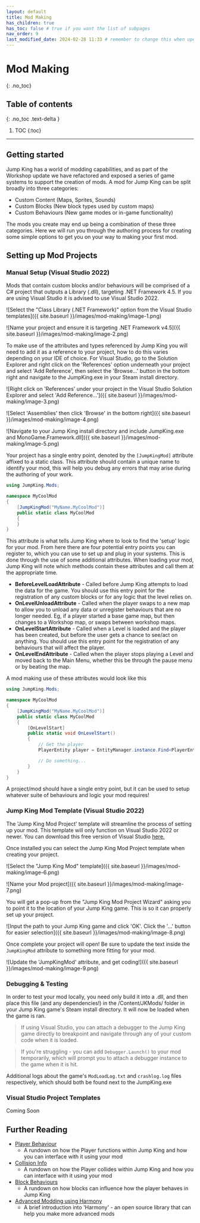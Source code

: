 ```yaml
---
layout: default
title: Mod Making
has_children: true 
has_toc: false # true if you want the list of subpages
nav_order: 9
last_modified_date: 2024-02-28 11:33 # remember to change this when updating a file (just for UI effect)!
---
```


<!-- your content -->

# Mod Making
{: .no_toc}
<!-- the .no_toc class prevents to add the title to the following table of contents -->

<!-- more -->
<!-- cuts text for "seo"/embed -->

## Table of contents
{: .no_toc .text-delta }

1. TOC
{:toc}

---

## Getting started
Jump King has a world of modding capabilities, and as part of the Workshop update we have refactored and exposed a series of game systems to support the creation of mods. A mod for Jump King can be split broadly into three categories:
- Custom Content (Maps, Sprites, Sounds)
- Custom Blocks (New block types used by custom maps)
- Custom Behaviours (New game modes or in-game functionality)

The mods you create may end up being a combination of these three categories. Here we will run you through the authoring process for creating some simple options to get you on your way to making your first mod.

## Setting up Mod Projects

### Manual Setup (Visual Studio 2022)
Mods that contain custom blocks and/or behaviours will be comprised of a C# project that outputs a Library (.dll), targeting .NET Framework 4.5. If you are using Visual Studio it is advised to use Visual Studio 2022.

![Select the "Class Library (.NET Framework)" option from the Visual Studio templates]({{ site.baseurl }}/images/mod-making/image-1.png)

![Name your project and ensure it is targeting .NET Framework v4.5]({{ site.baseurl }}/images/mod-making/image-2.png)

To make use of the attributes and types referenced by Jump King you will need to add it as a reference to your project, how to do this varies depending on your IDE of choice. For Visual Studio, go to the Solution Explorer and right click on the 'References' option underneath your project and select 'Add Reference', then select the 'Browse...' button in the bottom right and navigate to the JumpKing.exe in your Steam install directory.

![Right click on 'References' under your project in the Visual Studio Solution Explorer and select 'Add Reference...']({{ site.baseurl }}/images/mod-making/image-3.png)

![Select 'Assemblies' then click 'Browse' in the bottom right]({{ site.baseurl }}/images/mod-making/image-4.png)

![Navigate to your Jump King install directory and include JumpKing.exe and MonoGame.Framework.dll]({{ site.baseurl }}/images/mod-making/image-5.png)

Your project has a single entry point, denoted by the `[JumpKingMod]` attribute affixed to a static class. This attribute should contain a unique name to identify your mod, this will help you debug any errors that may arise during the authoring of your work.

```cs
using JumpKing.Mods;

namespace MyCoolMod
{
    [JumpKingMod("MyName.MyCoolMod")]
    public static class MyCoolMod
    {
    }
}
```

This attribute is what tells Jump King where to look to find the 'setup' logic for your mod. From here there are four potential entry points you can register to, which you can use to set up and plug in your systems. This is done through the use of some additional attributes. When loading your mod, Jump King will note which methods contain these attributes and call them at the appropriate time.
- **BeforeLevelLoadAttribute** - Called before Jump King attempts to load the data for the game. You should use this entry point for the registration of any custom blocks or for any logic that the level relies on.
- **OnLevelUnloadAttribute** - Called when the player swaps to a new map to allow you to unload any data or unregister behaviours that are no longer needed. Eg, if a player started a base game map, but then changes to a Workshop map, or swaps between workshop maps.
- **OnLevelStartAttribute** - Called when a Level is loaded and the player has been created, but before the user gets a chance to see/act on anything. You should use this entry point for the registration of any behaviours that will affect the player.
- **OnLevelEndAttribute** - Called when the player stops playing a Level and moved back to the Main Menu, whether this be through the pause menu or by beating the map.

A mod making use of these attributes would look like this
```cs
using JumpKing.Mods;

namespace MyCoolMod
{
    [JumpKingMod("MyName.MyCoolMod")]
    public static class MyCoolMod
    {
        [OnLevelStart]
        public static void OnLevelStart()
        {
            // Get the player
            PlayerEntity player = EntityManager.instance.Find<PlayerEntity>();

            // Do something...
        }
    }
}
```

A project/mod should have a single entry point, but it can be used to setup whatever suite of behaviours and logic your mod requires! 


### Jump King Mod Template (Visual Studio 2022)
The 'Jump King Mod Project' template will streamline the process of setting up your mod. This template will only function on Visual Studio 2022 or newer. You can download this free version of Visual Studio [here.](https://visualstudio.microsoft.com/vs/community/)

Once installed you can select the Jump King Mod Project template when creating your project.

![Select the "Jump King Mod" template]({{ site.baseurl }}/images/mod-making/image-6.png)

![Name your Mod project]({{ site.baseurl }}/images/mod-making/image-7.png)

You will get a pop-up from the "Jump King Mod Project Wizard" asking you to point it to the location of your Jump King game. This is so it can properly set up your project.

![Input the path to your Jump King game and click 'OK'. Click the '...' button for easier selection]({{ site.baseurl }}/images/mod-making/image-8.png)

Once complete your project will open! Be sure to update the text inside the `JumpKingMod` attribute to something more fitting for your mod.

![Update the 'JumpKingMod' attribute, and get coding!]({{ site.baseurl }}/images/mod-making/image-9.png)

### Debugging & Testing
In order to test your mod locally, you need only build it into a .dll, and then place this file (and any dependencies!) in the /Content/JKMods/ folder in your Jump King game's Steam install directory. It will now be loaded when the game is ran.

> If using Visual Studio, you can attach a debugger to the Jump King game directly to breakpoint and navigate through any of your custom code when it is loaded.

> If you're struggling - you can add `Debugger.Launch()` to your mod temporarily, which will prompt you to attach a debugger instance to the game when it is hit.

Additional logs about the game's `ModLoadLog.txt` and `crashlog.log` files respectively, which should both be found next to the JumpKing.exe

### Visual Studio Project Templates
Coming Soon

## Further Reading
- [Player Behaviour]({{site.baseurl}}/mod-making/player-behaviour)
    - A rundown on how the Player functions within Jump King and how you can interface with it using your mod
- [Collision Info]({{site.baseurl}}/mod-making/collision-info)
    - A rundown on how the Player collides within Jump King and how you can interface with it using your mod
- [Block Behaviours]({{site.baseurl}}/mod-making/block-behaviours)
    - A rundown on how blocks can influence how the player behaves in Jump King
- [Advanced Modding using Harmony]({{site.baseurl}}/mod-making/harmony)
    - A brief introduction into 'Harmony' - an open source library that can help you make more advanced mods
